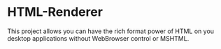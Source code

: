 HTML-Renderer
=============

This project allows you can have the rich format power of HTML on you desktop applications without WebBrowser control or MSHTML.

